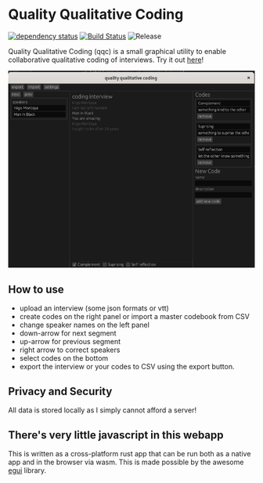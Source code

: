 # Quality Qualitative Coding

[![dependency status](https://deps.rs/repo/github/emilk/eframe_template/status.svg)](https://deps.rs/repo/github/emilk/eframe_template)
[![Build Status](https://github.com/emilk/eframe_template/workflows/CI/badge.svg)](https://github.com/emilk/eframe_template/actions?workflow=CI)
![Release](https://img.shields.io/github/v/release/marcusdunn/qqc)

Quality Qualitative Coding (qqc) is a small graphical utility to enable collaborative qualitative coding of interviews. Try it out [here](https://marcusdunn.github.io/qqc/)!

![img.png](img.png)

## How to use
- upload an interview (some json formats or vtt)
- create codes on the right panel or import a master codebook from CSV
- change speaker names on the left panel 
- down-arrow for next segment
- up-arrow for previous segment
- right arrow to correct speakers
- select codes on the bottom
- export the interview or your codes to CSV using the export button.

## Privacy and Security

All data is stored locally as I simply cannot afford a server!

## There's very little javascript in this webapp

This is written as a cross-platform rust app that can be run both as a native app and in the browser via wasm. This is made possible by the awesome [egui](https://github.com/emilk/egui/) library.
